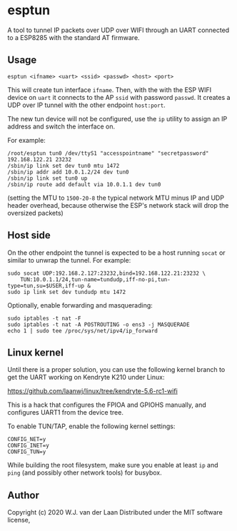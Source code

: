 esptun
======

A tool to tunnel IP packets over UDP over WIFI through an UART connected to a ESP8285 with the
standard AT firmware.

Usage
-----

    esptun <ifname> <uart> <ssid> <passwd> <host> <port>

This will create tun interface `ifname`. Then, with the with the ESP WIFI
device on `uart` it connects to the AP `ssid` with password `passwd`. 
It creates a UDP over IP tunnel with the other endpoint `host:port`.

The new tun device will not be configured, use the `ip` utility to assign an
IP address and switch the interface on.

For example:

    /root/esptun tun0 /dev/ttyS1 "accesspointname" "secretpassword" 192.168.122.21 23232
    /sbin/ip link set dev tun0 mtu 1472
    /sbin/ip addr add 10.0.1.2/24 dev tun0
    /sbin/ip link set tun0 up
    /sbin/ip route add default via 10.0.1.1 dev tun0

(setting the MTU to `1500-20-8` the typical network MTU minus IP and UDP header overhead, because
otherwise the ESP's network stack will drop the oversized packets)

Host side
---------

On the other endpoint the tunnel is expected to be a host running `socat` or similar to unwrap
the tunnel. For example:

    sudo socat UDP:192.168.2.127:23232,bind=192.168.122.21:23232 \
        TUN:10.0.1.1/24,tun-name=tundudp,iff-no-pi,tun-type=tun,su=$USER,iff-up &
    sudo ip link set dev tundudp mtu 1472

Optionally, enable forwarding and masquerading:

    sudo iptables -t nat -F
    sudo iptables -t nat -A POSTROUTING -o ens3 -j MASQUERADE
    echo 1 | sudo tee /proc/sys/net/ipv4/ip_forward

Linux kernel
------------

Until there is a proper solution, you can use the following kernel branch
to get the UART working on Kendryte K210 under Linux:

https://github.com/laanwj/linux/tree/kendryte-5.6-rc1-wifi

This is a hack that configures the FPIOA and GPIOHS manually, and configures UART1
from the device tree.

To enable TUN/TAP, enable the following kernel settings:
```
CONFIG_NET=y
CONFIG_INET=y
CONFIG_TUN=y
```

While building the root filesystem, make sure you enable at least `ip` and `ping`
(and possibly other network tools) for busybox.

Author
------

Copyright (c) 2020 W.J. van der Laan
Distributed under the MIT software license,
